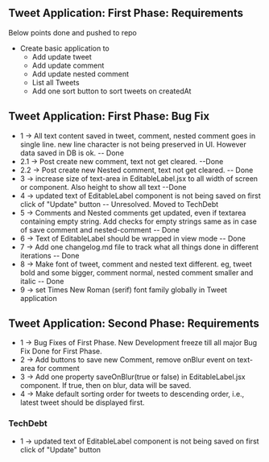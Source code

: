 ## Tweet Application: First Phase: Requirements

Below points done and pushed to repo

- Create basic application to
  - Add update tweet
  - Add update comment
  - Add update nested comment
  - List all Tweets
  - Add one sort button to sort tweets on createdAt

## Tweet Application: First Phase: Bug Fix

- 1 -> All text content saved in tweet, comment, nested comment goes in single line. new line character is not being preserved in UI. However data saved in DB is ok. -- Done
- 2.1 -> Post create new comment, text not get cleared. --Done
- 2.2 -> Post create new Nested comment, text not get cleared. -- Done
- 3 -> increase size of text-area in EditableLabel.jsx to all width of screen or component. Also height to show all text --Done
- 4 -> updated text of EditableLabel component is not being saved on first click of "Update" button -- Unresolved. Moved to TechDebt
- 5 -> Comments and Nested comments get updated, even if textarea containing empty string. Add checks for empty strings same as in case of save comment and nested-comment -- Done
- 6 -> Text of EditableLabel should be wrapped in view mode -- Done
- 7 -> Add one changelog.md file to track what all things done in different iterations -- Done
- 8 -> Make font of tweet, comment and nested text different. eg, tweet bold and some bigger, comment normal, nested comment smaller and italic -- Done
- 9 -> set Times New Roman (serif) font family globally in Tweet application

## Tweet Application: Second Phase: Requirements

- 1 -> Bug Fixes of First Phase. New Development freeze till all major Bug Fix Done for First Phase.
- 2 -> Add buttons to save new Comment, remove onBlur event on text-area for comment
- 3 -> Add one property saveOnBlur(true or false) in EditableLabel.jsx component. If true, then on blur, data will be saved.
- 4 -> Make default sorting order for tweets to descending order, i.e., latest tweet should be displayed first.

### TechDebt
- 1 -> updated text of EditableLabel component is not being saved on first click of "Update" button

